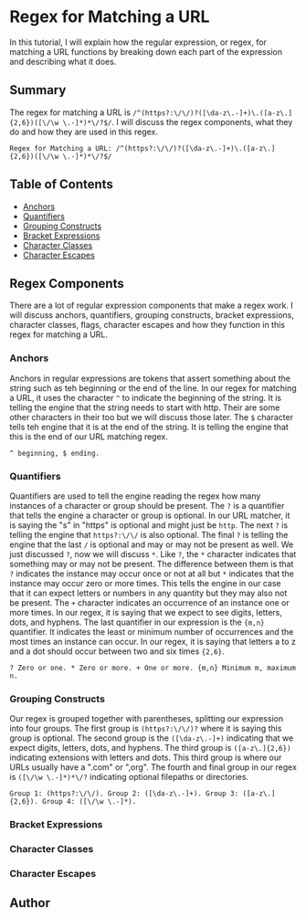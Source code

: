 # Regex for Matching a URL

In this tutorial, I will explain how the regular expression, or regex, for matching a URL functions by breaking down each part of the expression and describing what it does. 

## Summary

The regex for matching a URL is `/^(https?:\/\/)?([\da-z\.-]+)\.([a-z\.]{2,6})([\/\w \.-]*)*\/?$/`. I will discuss the regex components, what they do and how they are used in this regex.  
```
Regex for Matching a URL: /^(https?:\/\/)?([\da-z\.-]+)\.([a-z\.]{2,6})([\/\w \.-]*)*\/?$/
```

## Table of Contents

- [Anchors](#anchors)
- [Quantifiers](#quantifiers)
- [Grouping Constructs](#grouping-constructs)
- [Bracket Expressions](#bracket-expressions)
- [Character Classes](#character-classes)
- [Character Escapes](#character-escapes)

## Regex Components

There are a lot of regular expression components that make a regex work. I will discuss anchors, quantifiers, grouping constructs, bracket expressions, character classes, flags, character escapes and how they function in this regex for matching a URL. 

### Anchors

Anchors in regular expressions are tokens that assert something about the string such as teh beginning or the end of the line. In our regex for matching a URL, it uses the character `^` to indicate the beginning of the string. It is telling the engine that the string needs to start with http. Their are some other characters in their too but we will discuss those later. The `$` character tells teh engine that it is at the end of the string. It is telling the engine that this is the end of our URL matching regex. 
```
^ beginning, $ ending.
```

### Quantifiers

Quantifiers are used to tell the engine reading the regex how many instances of a character or group should be present. The `?` is a quantifier that tells the engine a character or group is optional. In our URL matcher, it is saying the "s" in "https" is optional and might just be `http`. The next `?` is telling the engine that `https?:\/\/` is also optional. The final `?` is telling the engine that the last `/` is optional and may or may not be present as well. We just discussed `?`, now we will discuss `*`. Like `?`, the `*` character indicates that something may or may not be present. The difference between them is that `?` indicates the instance may occur once or not at all but `*` indicates that the instance may occur zero or more times. This tells the engine in our case that it can expect letters or numbers in any quantity but they may also not be present. The `+` character indicates an occurrence of an instance one or more times. In our regex, it is saying that we expect to see digits, letters, dots, and hyphens. The last quantifier in our expression is the `{m,n}` quantifier. It indicates the least or minimum number of occurrences and the most times an instance can occur. In our regex, it is saying that letters a to z and a dot should occur between two and six times `{2,6}`.
```
? Zero or one. * Zero or more. + One or more. {m,n} Minimum m, maximum n.
```

### Grouping Constructs

Our regex is grouped together with parentheses, splitting our expression into four groups. The first group is `(https?:\/\/)?` where it is saying this group is optional. The second group is the `([\da-z\.-]+)` indicating that we expect digits, letters, dots, and hyphens. The third group is `([a-z\.]{2,6})` indicating extensions with letters and dots. This third group is where our URLs usually have a ".com" or ",org". The fourth and final group in our regex is `([\/\w \.-]*)*\/?` indicating optional filepaths or directories.
```
Group 1: (https?:\/\/). Group 2: ([\da-z\.-]+). Group 3: ([a-z\.]{2,6}). Group 4: ([\/\w \.-]*).
```

### Bracket Expressions

### Character Classes

### Character Escapes

## Author


